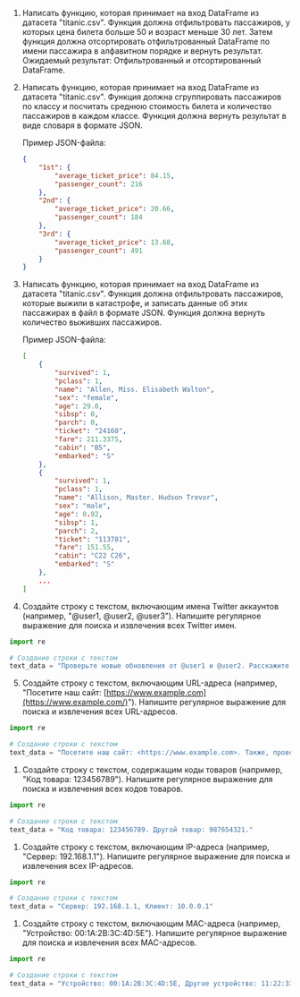 1. Написать функцию, которая принимает на вход DataFrame из датасета "titanic.csv". Функция должна отфильтровать пассажиров, у которых цена билета больше 50 и возраст меньше 30 лет. Затем функция должна отсортировать отфильтрованный DataFrame по имени пассажира в алфавитном порядке и вернуть результат.
Ожидаемый результат: Отфильтрованный и отсортированный DataFrame.
2. Написать функцию, которая принимает на вход DataFrame из датасета "titanic.csv". Функция должна сгруппировать пассажиров по классу и посчитать среднюю стоимость билета и количество пассажиров в каждом классе. Функция должна вернуть результат в виде словаря в формате JSON.
    
    Пример JSON-файла:
    
    ```json
    {
        "1st": {
            "average_ticket_price": 84.15,
            "passenger_count": 216
        },
        "2nd": {
            "average_ticket_price": 20.66,
            "passenger_count": 184
        },
        "3rd": {
            "average_ticket_price": 13.68,
            "passenger_count": 491
        }
    }
    ```
    
3. Написать функцию, которая принимает на вход DataFrame из датасета "titanic.csv". Функция должна отфильтровать пассажиров, которые выжили в катастрофе, и записать данные об этих пассажирах в файл в формате JSON. Функция должна вернуть количество выживших пассажиров.
    
    Пример JSON-файла:
    
    ```json
    [
        {
            "survived": 1,
            "pclass": 1,
            "name": "Allen, Miss. Elisabeth Walton",
            "sex": "female",
            "age": 29.0,
            "sibsp": 0,
            "parch": 0,
            "ticket": "24160",
            "fare": 211.3375,
            "cabin": "B5",
            "embarked": "S"
        },
        {
            "survived": 1,
            "pclass": 1,
            "name": "Allison, Master. Hudson Trevor",
            "sex": "male",
            "age": 0.92,
            "sibsp": 1,
            "parch": 2,
            "ticket": "113781",
            "fare": 151.55,
            "cabin": "C22 C26",
            "embarked": "S"
        },
        ...
    ]
    ```
    

4. Создайте строку с текстом, включающим имена Twitter аккаунтов (например, "@user1, @user2, @user3"). Напишите регулярное выражение для поиска и извлечения всех Twitter имен.

```python
import re

# Создание строки с текстом
text_data = "Проверьте новые обновления от @user1 и @user2. Расскажите друзьям: @user3 тоже приглашен!"
```

5. Создайте строку с текстом, включающим URL-адреса (например, "Посетите наш сайт: [https://www.example.com](https://www.example.com/)"). Напишите регулярное выражение для поиска и извлечения всех URL-адресов.

```python
import re

# Создание строки с текстом
text_data = "Посетите наш сайт: <https://www.example.com>. Также, проверьте новости по адресу: <http://news.example.org>."
```

1. Создайте строку с текстом, содержащим коды товаров (например, "Код товара: 123456789"). Напишите регулярное выражение для поиска и извлечения всех кодов товаров.

```python
import re

# Создание строки с текстом
text_data = "Код товара: 123456789. Другой товар: 987654321."
```

1. Создайте строку с текстом, включающим IP-адреса (например, "Сервер: 192.168.1.1"). Напишите регулярное выражение для поиска и извлечения всех IP-адресов.

```python
import re

# Создание строки с текстом
text_data = "Сервер: 192.168.1.1, Клиент: 10.0.0.1"
```

1. Создайте строку с текстом, включающим MAC-адреса (например, "Устройство: 00:1A:2B:3C:4D:5E"). Напишите регулярное выражение для поиска и извлечения всех MAC-адресов.

```python
import re

# Создание строки с текстом
text_data = "Устройство: 00:1A:2B:3C:4D:5E, Другое устройство: 11:22:33:44:55:66"
```

